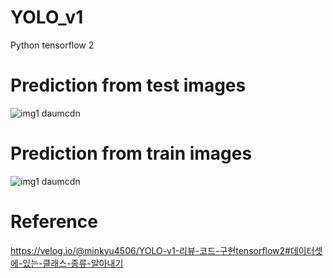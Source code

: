 # YOLO_v1
Python
tensorflow 2
# Prediction from test images
![img1 daumcdn](https://user-images.githubusercontent.com/42567320/194291033-3220e2a9-39d3-40b0-ab0d-bd2355a75191.png)

# Prediction from train images
![img1 daumcdn](https://user-images.githubusercontent.com/42567320/194291149-5c649161-4560-42e7-9c04-1bb92a49f748.png)

# Reference
https://velog.io/@minkyu4506/YOLO-v1-리뷰-코드-구현tensorflow2#데이터셋에-있는-클래스-종류-알아내기

